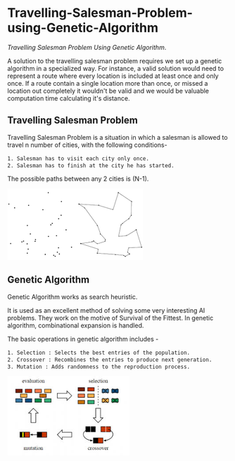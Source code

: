 # Travelling-Salesman-Problem-using-Genetic-Algorithm
_Travelling Salesman Problem Using Genetic Algorithm_.


A solution to the travelling salesman problem requires we set up a genetic algorithm in a specialized way. For instance, a valid solution would need to represent a route where every location is included at least once and only once. If a route contain a single location more than once, or missed a location out completely it wouldn't be valid and we would be valuable computation time calculating it's distance.

## Travelling Salesman Problem

Travelling Salesman Problem is a situation in which a salesman is allowed to travel n number of cities, with the following conditions-

    1. Salesman has to visit each city only once.
    2. Salesman has to finish at the city he has started.

The possible paths between any 2 cities is (N-1).

![TSP](https://github.com/Ratna04priya/Travelling-Salesman-Problem-using-Genetic-Algorithm/blob/master/tsp.png)

## Genetic Algorithm

Genetic Algorithm works as search heuristic.

It is used as an excellent method of solving some very interesting AI problems. They work on the motive of Survival of the Fittest. In genetic algorithm, combinational expansion is handled.

The basic operations in genetic algorithm includes -

    1. Selection : Selects the best entries of the population.
    2. Crossover : Recombines the entries to produce next generation.
    3. Mutation : Adds randomness to the reproduction process.
![GA](https://github.com/Ratna04priya/Travelling-Salesman-Problem-using-Genetic-Algorithm/blob/master/ga.png)
